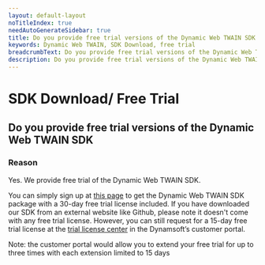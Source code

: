 ```yaml
---
layout: default-layout
noTitleIndex: true
needAutoGenerateSidebar: true
title: Do you provide free trial versions of the Dynamic Web TWAIN SDK
keywords: Dynamic Web TWAIN, SDK Download, free trial
breadcrumbText: Do you provide free trial versions of the Dynamic Web TWAIN SDK
description: Do you provide free trial versions of the Dynamic Web TWAIN SDK
---
```


# SDK Download/ Free Trial

## Do you provide free trial versions of the Dynamic Web TWAIN SDK

### Reason

Yes. We provide free trial of the Dynamic Web TWAIN SDK.

You can simply sign up at <a href="https://www.dynamsoft.com/web-twain/downloads/" target="_blank">this page</a> to get the Dynamic Web TWAIN SDK package with a 30-day free trial license included.
If you have downloaded our SDK from an external website like Github, please note it doesn't come with any free trial license. However, you can still request for a 15-day free trial license at the <a href="https://www.dynamsoft.com/customer/license/trialLicense" target="_blank">trial license center</a> in the Dynamsoft’s customer portal.

Note: the customer portal would allow you to extend your free trial for up to three times with each extension limited to 15 days
